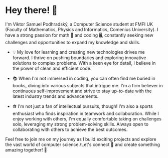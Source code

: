 # Hey there! 👋

I'm Viktor Samuel Podhradský, a Computer Science student at FMFI UK (Faculty of Mathematics, Physics and Informatics, Comenius University). I have a strong passion for math 🧮 and coding 🖥️, constantly seeking new challenges and opportunities to expand my knowledge and skills.

- 💡 My love for learning and creating new technologies drives me forward. I thrive on pushing boundaries and exploring innovative solutions to complex problems. With a keen eye for detail, I believe in the power of clean and efficient code.

- 📚 When I'm not immersed in coding, you can often find me buried in books, diving into various subjects that intrigue me. I'm a firm believer in continuous self-improvement and strive to stay up-to-date with the latest industry trends and advancements.

- ⚽️  I'm not just a fan of intellectual pursuits, though! I'm also a sports enthusiast who finds inspiration in teamwork and collaboration. While I enjoy working with others, I'm equally comfortable taking on challenges solo, leveraging my strong problem-solving skills. Always open to collaborating with others to achieve the best outcomes.

Feel free to join me on my journey as I build exciting projects and explore the vast world of computer science.\Let's connect 🤝 and create something amazing together! 🚀
